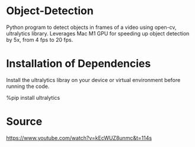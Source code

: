 # Object-Detection

Python program to detect objects in frames of a video using open-cv, ultralytics library. Leverages Mac M1 GPU for speeding up object 
detection by 5x, from 4 fps to 20 fps. 

# Installation of Dependencies

Install the ultralytics libray on your device or virtual environment before running the code.

%pip install ultralytics

# Source 
https://www.youtube.com/watch?v=kEcWUZ8unmc&t=114s

